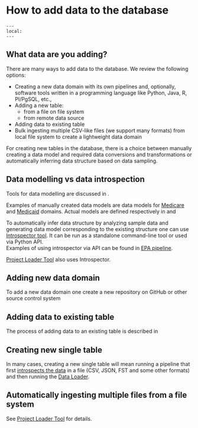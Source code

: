 # How to add data to the database

```{contents}
---
local:
---
```
                         
## What data are you adding?

There are many ways to add data to the database. We review the following 
options:

- Creating a new data domain with its own pipelines and, optionally,
    software tools written in a programming language like Python, Java, R,
    Pl/PgSQL, etc.,
- Adding a new table:
    - from a file on file system
    - from remote data source
- Adding data to existing table
- Bulk ingesting multiple CSV-like files (we support many formats) from
    local file system to create a lightweight data domain

For creating new tables in the database, there is a choice between
manually creating a data model and required data conversions and
transformations or automatically inferring data structure based on 
data sampling.
              
## Data modelling vs data introspection

Tools for data modelling are discussed in 
[](common/core-platform/doc/Datamodels.md). 

Examples of manually created data models are data models for
[Medicare](common/cms/doc/Medicare.md) and 
[Medicaid](common/cms/doc/Medicaid.md) domains. Actual models are defined
respectively in 
[](common/cms/doc/members/medicare_yaml.md) and
[](common/cms/doc/members/medicaid_yaml.md)

To automatically infer data structure by analyzing sample data
and generating data model corresponding to the existing structure
one can use
[Introspector tool](common/core-platform/doc/members/introspector.rst).
It can be run as a standalone command-line tool or used via Python API.                                                   
Examples of using introspector via API can be found in 
[EPA pipeline](common/epa/doc/members/registry.rst). 

[Project Loader Tool](common/core-platform/doc/ProjectLoader.md)
also uses Introspector.

## Adding new data domain

To add a new data domain one create a new repository on GitHub
or other source control system

                              
## Adding data to existing table

The process of adding data to an existing table is described in
[](common/core-platform/doc/DataLoader.md)

## Creating new single table

In many cases, creating a new single table will mean running a 
pipeline that first 
[introspects the data](common/core-platform/doc/members/introspector.rst) 
in a file (CSV, JSON, FST and some other
formats) and then running the 
[Data Loader](common/core-platform/doc/DataLoader.md).

## Automatically ingesting multiple files from a file system

See [Project Loader Tool](common/core-platform/doc/ProjectLoader.md)
for details.
